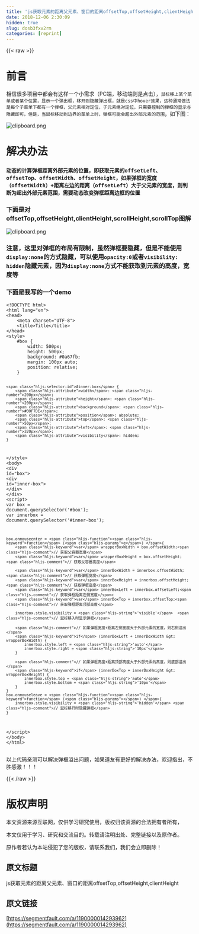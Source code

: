 ```yaml
---
title: 'js获取元素的距离父元素、窗口的距离offsetTop,offsetHeight,clientHeight' 
date: 2018-12-06 2:30:09
hidden: true
slug: dosb3fxv2rm
categories: [reprint]
---
```


{{< raw >}}

                    
<h1 id="articleHeader0">前言</h1>
<p>相信很多项目中都会有这样一个小需求（PC端，移动端则是点击），<code>鼠标移上某个菜单或者某个位置，显示一个弹出框，移开则隐藏弹出框，就是css中hover效果，这种通常做法是每个子菜单下都有一个弹框，父元素相对定位，子元素绝对定位，只需要控制的弹框的显示与隐藏即可，但是，当鼠标移动到边界的菜单上时，弹框可能会超出外部元素的范围</code>，如下图：</p>
<p><span class="img-wrap"><img data-src="/img/bV78qV?w=666&amp;h=413" src="https://static.alili.tech/img/bV78qV?w=666&amp;h=413" alt="clipboard.png" title="clipboard.png" style="cursor: pointer; display: inline;"></span></p>
<h1 id="articleHeader1">解决办法</h1>
<h3 id="articleHeader2"><code>动态的计算弹框距离外部元素的位置，即获取元素的offsetLeft、offsetTop、offsetWidth、offsetHeight，如果弹框的宽度（offsetWidth）+距离左边的距离（offsetLeft）大于父元素的宽度，则判断为超出外部元素范围，需要动态改变弹框距离边框的位置</code></h3>
<h3 id="articleHeader3">下面是对offsetTop,offsetHeight,clientHeight,scrollHeight,scrollTop图解</h3>
<p><span class="img-wrap"><img data-src="/img/bV78AZ?w=609&amp;h=602" src="https://static.alili.tech/img/bV78AZ?w=609&amp;h=602" alt="clipboard.png" title="clipboard.png" style="cursor: pointer; display: inline;"></span></p>
<h3 id="articleHeader4">注意，这里对弹框的布局有限制，虽然弹框要隐藏，但是不能使用<code>display:none</code>的方式隐藏，可以使用<code>opacity:0</code>或者<code>visibility: hidden</code>隐藏元素，因为<code>display:none</code>方式不能获取到元素的高度，宽度等</h3>
<h3 id="articleHeader5">下面是我写的一个demo</h3>
<div class="widget-codetool" style="display:none;">
      <div class="widget-codetool--inner">
      <span class="selectCode code-tool" data-toggle="tooltip" data-placement="top" title="" data-original-title="全选"></span>
      <span type="button" class="copyCode code-tool" data-toggle="tooltip" data-placement="top" data-clipboard-text="<!DOCTYPE html>
<html lang=&quot;en&quot;>
<head>
    <meta charset=&quot;UTF-8&quot;>
    <title>Title</title>
</head>
<style>
    #box {
        width: 500px;
        height: 500px;
        background: #0a67fb;
        margin: 100px auto;
        position: relative;
    }

    #inner-box {
        width: 200px;
        height: 200px;
        background: #00F7DE;
        position: absolute;
        top: 50px;
        left: 320px;
        visibility: hidden;
    }
</style>
<body>
<div id=&quot;box&quot;>
    <div id=&quot;inner-box&quot;>
    </div>
</div>
<script>
    var box = document.querySelector('#box');
    var innerbox = document.querySelector('#inner-box');

    box.onmouseenter = function (e) {
        var wrapperBoxWidth = box.offsetWidth;// 获取父容器宽度
        var wrapperBoxHeight = box.offsetHeight;// 获取父容器高度

        var innerBoxWidth = innerbox.offsetWidth;// 获取弹框宽度
        var innerBoxHeight = innerbox.offsetHeight;// 获取弹框高度
        var innerBoxLeft = innerbox.offsetLeft;// 获取弹框距离左侧宽度
        var innerBoxTop = innerbox.offsetTop;// 获取弹框距离顶部高度

        innerbox.style.visibility = 'visible'  // 鼠标移入时显示弹框
        
        // 如果弹框宽度+距离左侧宽度大于外部元素的宽度，则右侧溢出
        if (innerBoxLeft + innerBoxWidth > wrapperBoxWidth) {
            innerbox.style.left = 'auto'
            innerbox.style.right = '10px'
        }

        // 如果弹框高度+距离顶部高度大于外部元素的高度，则底部溢出
        if (innerBoxTop + innerBoxHeight > wrapperBoxHeight) {
            innerbox.style.top = 'auto'
            innerbox.style.bottom = '10px'
        }
    }
    box.onmouseleave = function () {
        innerbox.style.visibility = 'hidden' // 鼠标移开时隐藏弹框
    }
</script>
</body>
</html>" title="" data-original-title="复制"></span>
      <span type="button" class="saveToNote code-tool" data-toggle="tooltip" data-placement="top" title="" data-original-title="放进笔记"></span>
      </div>
      </div><pre class="hljs xml"><code><span class="hljs-meta">&lt;!DOCTYPE html&gt;</span>
<span class="hljs-tag">&lt;<span class="hljs-name">html</span> <span class="hljs-attr">lang</span>=<span class="hljs-string">"en"</span>&gt;</span>
<span class="hljs-tag">&lt;<span class="hljs-name">head</span>&gt;</span>
    <span class="hljs-tag">&lt;<span class="hljs-name">meta</span> <span class="hljs-attr">charset</span>=<span class="hljs-string">"UTF-8"</span>&gt;</span>
    <span class="hljs-tag">&lt;<span class="hljs-name">title</span>&gt;</span>Title<span class="hljs-tag">&lt;/<span class="hljs-name">title</span>&gt;</span>
<span class="hljs-tag">&lt;/<span class="hljs-name">head</span>&gt;</span>
<span class="hljs-tag">&lt;<span class="hljs-name">style</span>&gt;</span><span class="css">
    <span class="hljs-selector-id">#box</span> {
        <span class="hljs-attribute">width</span>: <span class="hljs-number">500px</span>;
        <span class="hljs-attribute">height</span>: <span class="hljs-number">500px</span>;
        <span class="hljs-attribute">background</span>: <span class="hljs-number">#0a67fb</span>;
        <span class="hljs-attribute">margin</span>: <span class="hljs-number">100px</span> auto;
        <span class="hljs-attribute">position</span>: relative;
    }

    <span class="hljs-selector-id">#inner-box</span> {
        <span class="hljs-attribute">width</span>: <span class="hljs-number">200px</span>;
        <span class="hljs-attribute">height</span>: <span class="hljs-number">200px</span>;
        <span class="hljs-attribute">background</span>: <span class="hljs-number">#00F7DE</span>;
        <span class="hljs-attribute">position</span>: absolute;
        <span class="hljs-attribute">top</span>: <span class="hljs-number">50px</span>;
        <span class="hljs-attribute">left</span>: <span class="hljs-number">320px</span>;
        <span class="hljs-attribute">visibility</span>: hidden;
    }
</span><span class="hljs-tag">&lt;/<span class="hljs-name">style</span>&gt;</span>
<span class="hljs-tag">&lt;<span class="hljs-name">body</span>&gt;</span>
<span class="hljs-tag">&lt;<span class="hljs-name">div</span> <span class="hljs-attr">id</span>=<span class="hljs-string">"box"</span>&gt;</span>
    <span class="hljs-tag">&lt;<span class="hljs-name">div</span> <span class="hljs-attr">id</span>=<span class="hljs-string">"inner-box"</span>&gt;</span>
    <span class="hljs-tag">&lt;/<span class="hljs-name">div</span>&gt;</span>
<span class="hljs-tag">&lt;/<span class="hljs-name">div</span>&gt;</span>
<span class="hljs-tag">&lt;<span class="hljs-name">script</span>&gt;</span><span class="javascript">
    <span class="hljs-keyword">var</span> box = <span class="hljs-built_in">document</span>.querySelector(<span class="hljs-string">'#box'</span>);
    <span class="hljs-keyword">var</span> innerbox = <span class="hljs-built_in">document</span>.querySelector(<span class="hljs-string">'#inner-box'</span>);

    box.onmouseenter = <span class="hljs-function"><span class="hljs-keyword">function</span> (<span class="hljs-params">e</span>) </span>{
        <span class="hljs-keyword">var</span> wrapperBoxWidth = box.offsetWidth;<span class="hljs-comment">// 获取父容器宽度</span>
        <span class="hljs-keyword">var</span> wrapperBoxHeight = box.offsetHeight;<span class="hljs-comment">// 获取父容器高度</span>

        <span class="hljs-keyword">var</span> innerBoxWidth = innerbox.offsetWidth;<span class="hljs-comment">// 获取弹框宽度</span>
        <span class="hljs-keyword">var</span> innerBoxHeight = innerbox.offsetHeight;<span class="hljs-comment">// 获取弹框高度</span>
        <span class="hljs-keyword">var</span> innerBoxLeft = innerbox.offsetLeft;<span class="hljs-comment">// 获取弹框距离左侧宽度</span>
        <span class="hljs-keyword">var</span> innerBoxTop = innerbox.offsetTop;<span class="hljs-comment">// 获取弹框距离顶部高度</span>

        innerbox.style.visibility = <span class="hljs-string">'visible'</span>  <span class="hljs-comment">// 鼠标移入时显示弹框</span>
        
        <span class="hljs-comment">// 如果弹框宽度+距离左侧宽度大于外部元素的宽度，则右侧溢出</span>
        <span class="hljs-keyword">if</span> (innerBoxLeft + innerBoxWidth &gt; wrapperBoxWidth) {
            innerbox.style.left = <span class="hljs-string">'auto'</span>
            innerbox.style.right = <span class="hljs-string">'10px'</span>
        }

        <span class="hljs-comment">// 如果弹框高度+距离顶部高度大于外部元素的高度，则底部溢出</span>
        <span class="hljs-keyword">if</span> (innerBoxTop + innerBoxHeight &gt; wrapperBoxHeight) {
            innerbox.style.top = <span class="hljs-string">'auto'</span>
            innerbox.style.bottom = <span class="hljs-string">'10px'</span>
        }
    }
    box.onmouseleave = <span class="hljs-function"><span class="hljs-keyword">function</span> (<span class="hljs-params"></span>) </span>{
        innerbox.style.visibility = <span class="hljs-string">'hidden'</span> <span class="hljs-comment">// 鼠标移开时隐藏弹框</span>
    }
</span><span class="hljs-tag">&lt;/<span class="hljs-name">script</span>&gt;</span>
<span class="hljs-tag">&lt;/<span class="hljs-name">body</span>&gt;</span>
<span class="hljs-tag">&lt;/<span class="hljs-name">html</span>&gt;</span></code></pre>
<p>以上代码亲测可以解决弹框溢出问题，如果道友有更好的解决办法，欢迎指出，不胜感激！！！</p>

                
{{< /raw >}}

# 版权声明
本文资源来源互联网，仅供学习研究使用，版权归该资源的合法拥有者所有，

本文仅用于学习、研究和交流目的。转载请注明出处、完整链接以及原作者。

原作者若认为本站侵犯了您的版权，请联系我们，我们会立即删除！

## 原文标题
js获取元素的距离父元素、窗口的距离offsetTop,offsetHeight,clientHeight

## 原文链接
[https://segmentfault.com/a/1190000014293962](https://segmentfault.com/a/1190000014293962)

